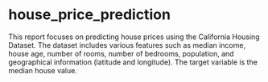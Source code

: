 # house_price_prediction
This report focuses on predicting house prices using the California Housing Dataset. The dataset includes various features such as median income, house age, number of rooms, number of bedrooms, population, and geographical information (latitude and longitude). The target variable is the median house value.
